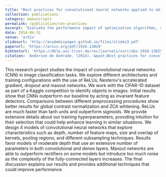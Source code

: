 ```yaml
---
title: "Best practices for convolutional neural networks applied to object recognition in images"
collection: publications
category: manuscripts
permalink: /publication/cnn-practices
excerpt: 'Evaluate the performance impact of optimization algorithms, activation functions, dropout, and maxout networks, in CNNs.'
date: 2014-04-31
venue: 'arXiv'
slidesurl: 'http://academicpages.github.io/files/slides3.pdf'
paperurl: 'https://arxiv.org/pdf/1910.13029'
bibtexturl: 'https://dblp.uni-trier.de/rec/journals/corr/abs-1910-13029.bib'
citation: 'Anderson de Andrade. (2014). &quot;Best practices for convolutional neural networks applied to object recognition in images.&quot; <i>arXiv:1910.13029</i>.'
---
```

This research project studies the impact of convolutional neural networks (CNN) in image classification tasks. We explore different architectures and training configurations with the use of ReLUs, Nesterov's accelerated gradient, dropout and maxout networks. We work with the CIFAR-10 dataset as part of a Kaggle competition to identify objects in images. Initial results show that CNNs outperform our baseline by acting as invariant feature detectors. Comparisons between different preprocessing procedures show better results for global contrast normalization and ZCA whitening. ReLUs are much faster than tanh units and outperform sigmoids. We provide extensive details about our training hyperparameters, providing intuition for their selection that could help enhance learning in similar situations. We design 4 models of convolutional neural networks that explore characteristics such as depth, number of feature maps, size and overlap of kernels, pooling regions, and different subsampling techniques. Results favor models of moderate depth that use an extensive number of parameters in both convolutional and dense layers. Maxout networks are able to outperform rectifiers on some models but introduce too much noise as the complexity of the fully-connected layers increases. The final discussion explains our results and provides additional techniques that could improve performance.
